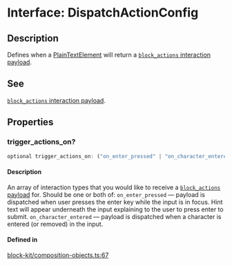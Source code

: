 # Interface: DispatchActionConfig

## Description

Defines when a [PlainTextElement](PlainTextElement.md) will return a [`block_actions` interaction payload](https://api.slack.com/reference/interaction-payloads/block-actions).

## See

[`block_actions` interaction payload](https://api.slack.com/reference/interaction-payloads/block-actions).

## Properties

### trigger\_actions\_on?

```ts
optional trigger_actions_on: ("on_enter_pressed" | "on_character_entered")[];
```

#### Description

An array of interaction types that you would like to receive a
[`block_actions` payload](https://api.slack.com/reference/interaction-payloads/block-actions) for. Should be
one or both of:
  `on_enter_pressed` — payload is dispatched when user presses the enter key while the input is in focus. Hint
  text will appear underneath the input explaining to the user to press enter to submit.
  `on_character_entered` — payload is dispatched when a character is entered (or removed) in the input.

#### Defined in

[block-kit/composition-objects.ts:67](https://github.com/slackapi/node-slack-sdk/blob/c15385ef93ccdde9702f52f7d1f445999203d794/packages/types/src/block-kit/composition-objects.ts#L67)
